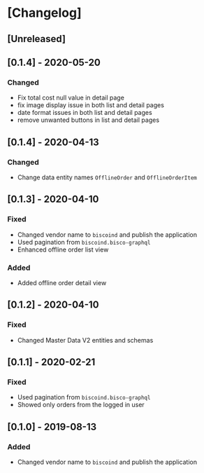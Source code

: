 # [Changelog]

## [Unreleased]
## [0.1.4] - 2020-05-20
### Changed
- Fix total cost null value in detail page
- fix image display issue in both list and detail pages
- date format issues in both list and detail pages
- remove unwanted buttons in list and detail pages

## [0.1.4] - 2020-04-13

### Changed
- Change data entity names `OfflineOrder` and `OfflineOrderItem`

## [0.1.3] - 2020-04-10

### Fixed

- Changed vendor name to `biscoind` and publish the application
- Used pagination from `biscoind.bisco-graphql`
- Enhanced offline order list view

### Added

- Added offline order detail view

## [0.1.2] - 2020-04-10

### Fixed

- Changed Master Data V2 entities and schemas

## [0.1.1] - 2020-02-21

### Fixed

- Used pagination from `biscoind.bisco-graphql`
- Showed only orders from the logged in user

## [0.1.0] - 2019-08-13

### Added

- Changed vendor name to `biscoind` and publish the application
